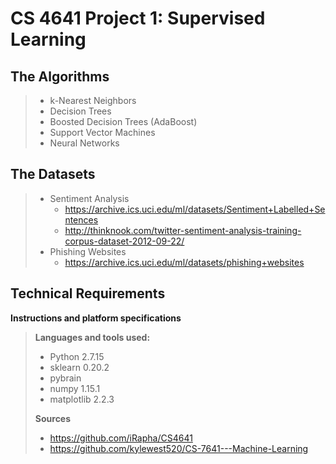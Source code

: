 CS 4641 Project 1: Supervised Learning
=============
The Algorithms
-----------
>
>- k-Nearest Neighbors
>- Decision Trees
>- Boosted Decision Trees (AdaBoost)
>- Support Vector Machines
>- Neural Networks
>

The Datasets
------------
>
>- Sentiment Analysis
>    - https://archive.ics.uci.edu/ml/datasets/Sentiment+Labelled+Sentences
>    - http://thinknook.com/twitter-sentiment-analysis-training-corpus-dataset-2012-09-22/
>- Phishing Websites
>    - https://archive.ics.uci.edu/ml/datasets/phishing+websites
>

Technical Requirements
----------------------

**Instructions and platform specifications**

>**Languages and tools used:**
>
>- Python 2.7.15
>- sklearn 0.20.2
>- pybrain
>- numpy 1.15.1
>- matplotlib 2.2.3 
>
>**Sources**
>
>- https://github.com/iRapha/CS4641
>- https://github.com/kylewest520/CS-7641---Machine-Learning
>
